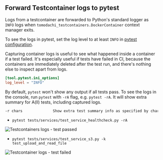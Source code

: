 ## Forward Testcontainer logs to pytest

Logs from a testcontainer are forwarded to Python's standard logger as `INFO` logs when
`tomodachi_testcontainers.DockerContainer` context manager exits.

To see the logs in pytest, set the log level to at least `INFO` in [pytest configuration](https://docs.pytest.org/en/7.1.x/how-to/logging.html).

Capturing container logs is useful to see what happened inside a container if a test failed.
It's especially useful if tests have failed in CI, because the containers are immediately deleted
after the test run, and there's nothing else to inspect apart from logs.

```toml
[tool.pytest.ini_options]
log_level = "INFO"
```

By default, `pytest` won't show any output if all tests pass. To see the logs in the console, run `pytest` with `-rA` flag,
e.g. `pytest -rA`. It will show extra summary for A(ll) tests, including captured logs.

```sh
-r chars              Show extra test summary info as specified by chars: (f)ailed, (E)rror, (s)kipped, (x)failed, (X)passed, (p)assed, (P)assed with output, (a)ll except passed (p/P), or (A)ll. (w)arnings are enabled by default (see --disable-warnings), 'N' can be used to reset the list. (default: 'fE').
```

- `pytest tests/services/test_service_healthcheck.py -rA`

![Testcontainers logs - test passed](docs/images/pytest-with-testcontainers-logs-passed-test.png)

- `pytest tests/services/test_service_s3.py -k test_upload_and_read_file`

![Testcontainer logs - test failed](docs/images/pytest-with-testcontainers-logs-failed-test.png)
